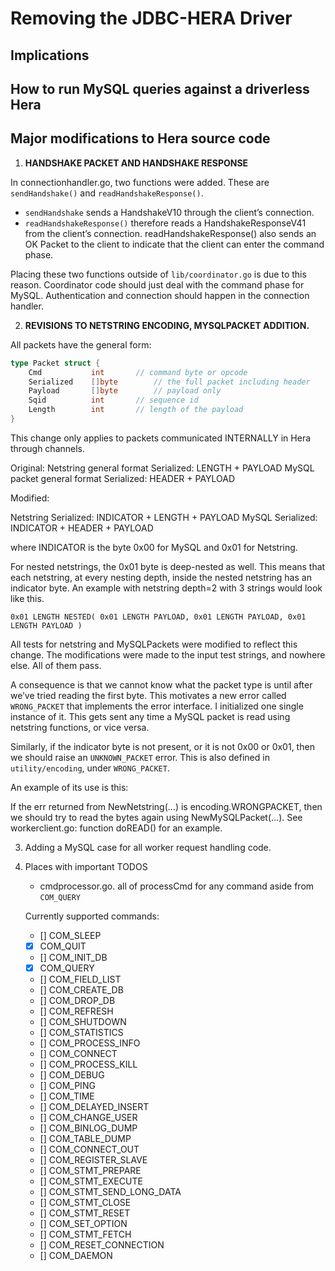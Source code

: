 # Removing the JDBC-HERA Driver

## Implications

## How to run MySQL queries against a driverless Hera


## Major modifications to Hera source code

1. **HANDSHAKE PACKET AND HANDSHAKE RESPONSE**

In connectionhandler.go, two functions were added. These are `sendHandshake()` and `readHandshakeResponse()`.

- `sendHandshake` sends a HandshakeV10 through the client’s connection.
- `readHandshakeResponse()` therefore reads a HandshakeResponseV41 from the client’s connection. readHandshakeResponse() also sends an OK Packet to the client to indicate that the client can enter the command phase.

Placing these two functions outside of `lib/coordinator.go` is due to this reason. Coordinator code should just deal with the command phase for MySQL. Authentication and connection should happen in the connection handler.


2. **REVISIONS TO NETSTRING ENCODING, MYSQLPACKET ADDITION.**

All packets have the general form:
```go
type Packet struct {
	Cmd           int 		// command byte or opcode
	Serialized    []byte		// the full packet including header
	Payload       []byte		// payload only
	Sqid          int 		// sequence id
	Length        int 		// length of the payload
}
```

This change only applies to packets communicated INTERNALLY in Hera through channels.

Original:
Netstring general format Serialized: 		LENGTH + PAYLOAD
MySQL packet general format Serialized: 	HEADER + PAYLOAD

Modified:

Netstring Serialized:		 INDICATOR + LENGTH + PAYLOAD
MySQL Serialized:			 INDICATOR + HEADER + PAYLOAD

where INDICATOR is the byte 0x00 for MySQL and 0x01 for Netstring.

For nested netstrings, the 0x01 byte is deep-nested as well. This means that each netstring, at every nesting depth, inside the nested netstring has an indicator byte. An example with netstring depth=2 with 3 strings would look like this.

	0x01 LENGTH NESTED( 0x01 LENGTH PAYLOAD, 0x01 LENGTH PAYLOAD, 0x01 LENGTH PAYLOAD )

All tests for netstring and MySQLPackets were modified to reflect this change. The modifications were made to the input test strings, and nowhere else. All of them pass.

A consequence is that we cannot know what the packet type is until after we’ve tried reading the first byte. This motivates a new error called `WRONG_PACKET` that implements the error interface. I initialized one single instance of it. This gets sent any time a MySQL packet is read using netstring functions, or vice versa.

Similarly, if the indicator byte is not present, or it is not 0x00 or 0x01, then we should raise an `UNKNOWN_PACKET` error. This is also defined in `utility/encoding`, under `WRONG_PACKET`.

An example of its use is this:

If the err returned from NewNetstring(…) is encoding.WRONGPACKET, then we should try to read the bytes again using NewMySQLPacket(…). See workerclient.go: function doREAD() for an example.


3. Adding a MySQL case for all worker request handling code.
4. Places with important TODOS
    * cmdprocessor.go.       all of processCmd for any command aside from `COM_QUERY`

    Currently supported commands:
     - [] COM_SLEEP
	- [x] COM_QUIT
	- [] COM_INIT_DB
	- [x] COM_QUERY
	- [] COM_FIELD_LIST
	- [] COM_CREATE_DB 		
	- [] COM_DROP_DB
	- [] COM_REFRESH
	- [] COM_SHUTDOWN
	- [] COM_STATISTICS
	- [] COM_PROCESS_INFO 		
	- [] COM_CONNECT
	- [] COM_PROCESS_KILL
	- [] COM_DEBUG
	- [] COM_PING
	- [] COM_TIME 				
	- [] COM_DELAYED_INSERT
	- [] COM_CHANGE_USER
	- [] COM_BINLOG_DUMP
	- [] COM_TABLE_DUMP
	- [] COM_CONNECT_OUT  		
	- [] COM_REGISTER_SLAVE
	- [] COM_STMT_PREPARE
	- [] COM_STMT_EXECUTE
	- [] COM_STMT_SEND_LONG_DATA
	- [] COM_STMT_CLOSE 		
	- [] COM_STMT_RESET
	- [] COM_SET_OPTION
	- [] COM_STMT_FETCH
	- [] COM_RESET_CONNECTION
	- [] COM_DAEMON 			
